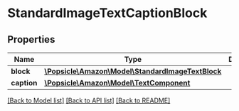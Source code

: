 # StandardImageTextCaptionBlock

## Properties
Name | Type | Description | Notes
------------ | ------------- | ------------- | -------------
**block** | [**\Popsicle\Amazon\Model\StandardImageTextBlock**](StandardImageTextBlock.md) |  | [optional] 
**caption** | [**\Popsicle\Amazon\Model\TextComponent**](TextComponent.md) |  | [optional] 

[[Back to Model list]](../../README.md#documentation-for-models) [[Back to API list]](../../README.md#documentation-for-api-endpoints) [[Back to README]](../../README.md)


